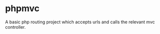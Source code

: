 phpmvc
======

A basic php routing project which accepts urls and calls the relevant mvc controller.
